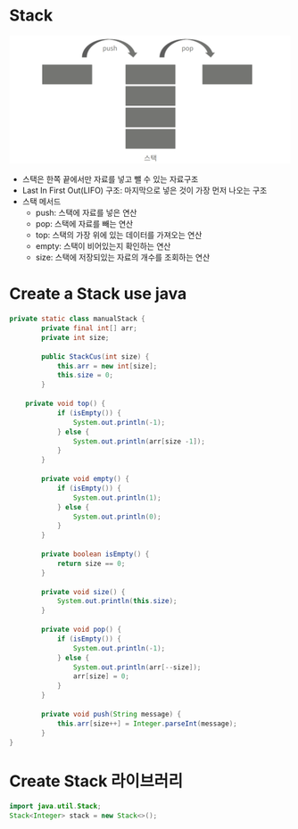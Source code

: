 # Stack

![](assets/README-127029dd.png)

* 스택은 한쪽 끝에서만 자료를 넣고 뺄 수 있는 자료구조
* Last In First Out(LIFO) 구조: 마지막으로 넣은 것이 가장 먼저 나오는 구조
* 스택 메서드
  - push: 스택에 자료를 넣은 연산
  - pop: 스택에 자료를 빼는 연산
  - top: 스택의 가장 위에 있는 데이터를 가져오는 연산
  - empty: 스택이 비어있는지 확인하는 연산
  - size: 스택에 저장되있는 자료의 개수를 조회하는 연산

# Create a Stack use java

```java
private static class manualStack {
		private final int[] arr;
		private int size;

		public StackCus(int size) {
			this.arr = new int[size];
			this.size = 0;
		}

    private void top() {
			if (isEmpty()) {
				System.out.println(-1);
			} else {
				System.out.println(arr[size -1]);
			}
		}

		private void empty() {
			if (isEmpty()) {
				System.out.println(1);
			} else {
				System.out.println(0);
			}
		}

		private boolean isEmpty() {
			return size == 0;
		}

		private void size() {
			System.out.println(this.size);
		}

		private void pop() {
			if (isEmpty()) {
				System.out.println(-1);
			} else {
				System.out.println(arr[--size]);
				arr[size] = 0;
			}
		}

		private void push(String message) {
			this.arr[size++] = Integer.parseInt(message);
		}
}
```

# Create Stack 라이브러리

```java
import java.util.Stack;
Stack<Integer> stack = new Stack<>();
```
